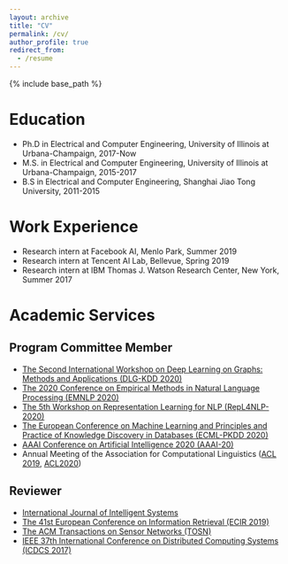 ```yaml
---
layout: archive
title: "CV"
permalink: /cv/
author_profile: true
redirect_from:
  - /resume
---
```


{% include base_path %}

Education
======
* Ph.D in Electrical and Computer Engineering, University of Illinois at Urbana-Champaign, 2017-Now
* M.S. in Electrical and Computer Engineering, University of Illinois at Urbana-Champaign, 2015-2017
* B.S in Electrical and Computer Engineering, Shanghai Jiao Tong University, 2011-2015

Work Experience
======
* Research intern at Facebook AI, Menlo Park, Summer 2019
* Research intern at Tencent AI Lab, Bellevue, Spring 2019
* Research intern at IBM Thomas J. Watson Research Center, New York, Summer 2017
  
Academic Services
======
## Program Committee Member
* [The Second International Workshop on Deep Learning on Graphs: Methods and Applications (DLG-KDD 2020)](https://deep-learning-graphs.bitbucket.io/dlg-kdd20/)
* [The 2020 Conference on Empirical Methods in Natural Language Processing (EMNLP 2020)](https://2020.emnlp.org)
* [The 5th Workshop on Representation Learning for NLP (RepL4NLP-2020)](https://sites.google.com/view/repl4nlp2020/home?authuser=0)
* [The European Conference on Machine Learning and Principles and Practice of Knowledge Discovery in Databases (ECML-PKDD 2020)](https://ecmlpkdd2020.net/)
* [AAAI Conference on Artificial Intelligence 2020 (AAAI-20)](https://aaai.org/Conferences/AAAI-20/)
* Annual Meeting of the Association for Computational Linguistics ([ACL 2019](http://www.acl2019.org), [ACL2020](https://acl2020.org/))

## Reviewer
* [International Journal of Intelligent Systems](https://onlinelibrary.wiley.com/journal/1098111x)
* [The 41st European Conference on Information Retrieval (ECIR 2019)](http://ecir2019.org/)
* [The ACM Transactions on Sensor Networks (TOSN)](https://dl.acm.org/journal/tosn)
* [IEEE 37th International Conference on Distributed Computing Systems (ICDCS 2017)](http://icdcs2017.gatech.edu/)
